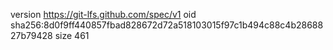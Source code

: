 version https://git-lfs.github.com/spec/v1
oid sha256:8d0f9ff440857fbad828672d72a518103015f97c1b494c88c4b2868827b79428
size 461
